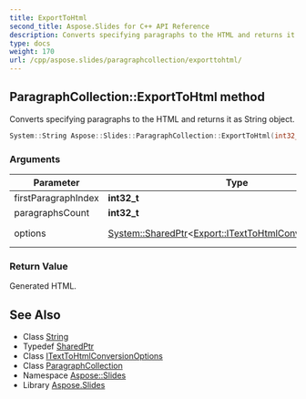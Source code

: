 ```yaml
---
title: ExportToHtml
second_title: Aspose.Slides for C++ API Reference
description: Converts specifying paragraphs to the HTML and returns it as String object.
type: docs
weight: 170
url: /cpp/aspose.slides/paragraphcollection/exporttohtml/
---
```

## ParagraphCollection::ExportToHtml method


Converts specifying paragraphs to the HTML and returns it as String object.

```cpp
System::String Aspose::Slides::ParagraphCollection::ExportToHtml(int32_t firstParagraphIndex, int32_t paragraphsCount, System::SharedPtr<Export::ITextToHtmlConversionOptions> options) override
```


### Arguments

| Parameter | Type | Description |
| --- | --- | --- |
| firstParagraphIndex | **int32_t** | First paragraph index **int32_t** |
| paragraphsCount | **int32_t** | [Paragraph](../../paragraph/) count **int32_t** |
| options | [System::SharedPtr](../../../system/sharedptr/)\<[Export::ITextToHtmlConversionOptions](../../../aspose.slides.export/itexttohtmlconversionoptions/)\> | Convert options [Export::ITextToHtmlConversionOptions](../../../aspose.slides.export/itexttohtmlconversionoptions/) |

### Return Value

Generated HTML.

## See Also

* Class [String](../../../system/string/)
* Typedef [SharedPtr](../../../system/sharedptr/)
* Class [ITextToHtmlConversionOptions](../../../aspose.slides.export/itexttohtmlconversionoptions/)
* Class [ParagraphCollection](../)
* Namespace [Aspose::Slides](../../)
* Library [Aspose.Slides](../../../)
